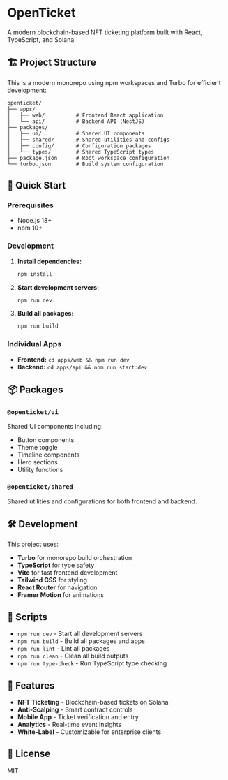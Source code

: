 # OpenTicket

A modern blockchain-based NFT ticketing platform built with React, TypeScript, and Solana.

## 🏗️ Project Structure

This is a modern monorepo using npm workspaces and Turbo for efficient development:

```
openticket/
├── apps/
│   ├── web/          # Frontend React application
│   └── api/          # Backend API (NestJS)
├── packages/
│   ├── ui/           # Shared UI components
│   ├── shared/       # Shared utilities and configs
│   ├── config/       # Configuration packages
│   └── types/        # Shared TypeScript types
├── package.json      # Root workspace configuration
└── turbo.json        # Build system configuration
```

## 🚀 Quick Start

### Prerequisites
- Node.js 18+ 
- npm 10+

### Development

1. **Install dependencies:**
   ```bash
   npm install
   ```

2. **Start development servers:**
   ```bash
   npm run dev
   ```

3. **Build all packages:**
   ```bash
   npm run build
   ```

### Individual Apps

- **Frontend:** `cd apps/web && npm run dev`
- **Backend:** `cd apps/api && npm run start:dev`

## 📦 Packages

### `@openticket/ui`
Shared UI components including:
- Button components
- Theme toggle
- Timeline components
- Hero sections
- Utility functions

### `@openticket/shared`
Shared utilities and configurations for both frontend and backend.

## 🛠️ Development

This project uses:
- **Turbo** for monorepo build orchestration
- **TypeScript** for type safety
- **Vite** for fast frontend development
- **Tailwind CSS** for styling
- **React Router** for navigation
- **Framer Motion** for animations

## 🔧 Scripts

- `npm run dev` - Start all development servers
- `npm run build` - Build all packages and apps
- `npm run lint` - Lint all packages
- `npm run clean` - Clean all build outputs
- `npm run type-check` - Run TypeScript type checking

## 🎯 Features

- **NFT Ticketing** - Blockchain-based tickets on Solana
- **Anti-Scalping** - Smart contract controls
- **Mobile App** - Ticket verification and entry
- **Analytics** - Real-time event insights
- **White-Label** - Customizable for enterprise clients

## 📄 License

MIT 